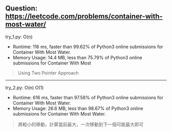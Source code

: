 Question: https://leetcode.com/problems/container-with-most-water/
---

try_1.py: O(n)

* Runtime: 116 ms, faster than 99.62% of Python3 online submissions for Container With Most Water.
* Memory Usage: 14.4 MB, less than 75.79% of Python3 online submissions for Container With Most

> Using Two Pointer Approach

---

try_2.py: O(n) O(1)

* Runtime: 616 ms, faster than 97.58% of Python3 online submissions for Container With Most Water.
* Memory Usage: 26.6 MB, less than 98.67% of Python3 online submissions for Container With Most Water.

> 將較小的移動，計算當前最大，一次移動到下一個可能最大即可
